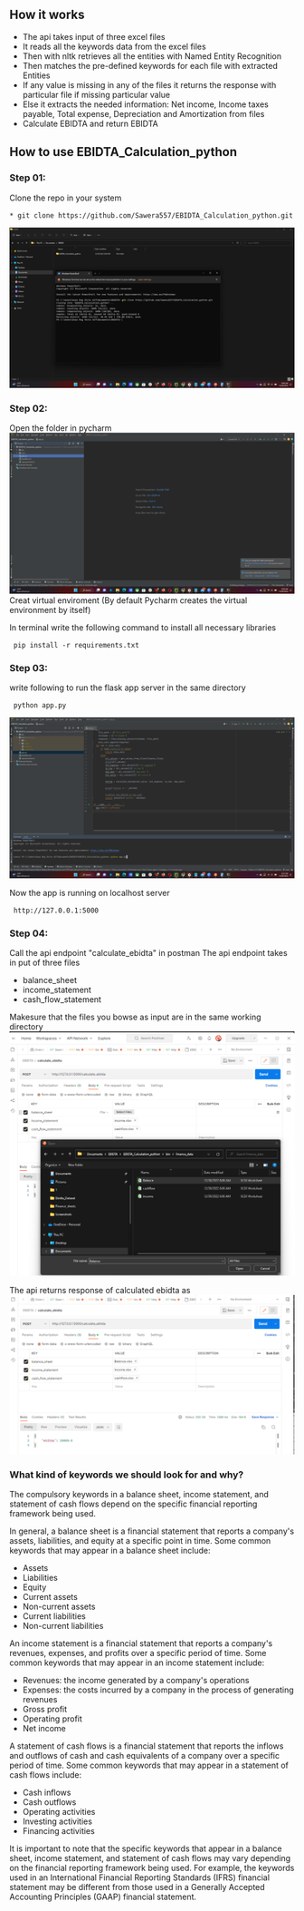 ## How it works

- The api takes input of three excel files
- It reads all the keywords data from the excel files
- Then with nltk retrieves all the entities with Named Entity Recognition 
- Then matches the pre-defined keywords for each file with extracted Entities
- If any value is missing in any of the files it returns the response with particular file if missing particular value
- Else it extracts the needed information: Net income, Income taxes payable, Total expense, Depreciation and Amortization from files
- Calculate EBIDTA and return EBIDTA



## How to use EBIDTA_Calculation_python

### Step 01:
Clone the repo in your system
<!-- TOC -->
    * git clone https://github.com/Sawera557/EBIDTA_Calculation_python.git
<!-- TOC -->
![img.png](bin/source/img.png)

### Step 02:
Open the folder in pycharm
![img_1.png](bin/source/img_1.png)
Creat virtual enviroment (By default Pycharm creates the virtual environment by itself)

In terminal write the following command to install all necessary libraries
<!-- TOC -->
     pip install -r requirements.txt
<!-- TOC -->

### Step 03:
write following to run the flask app server in the same directory
<!-- TOC -->
     python app.py
<!-- TOC -->
![img_2.png](bin/source/img_2.png)

Now the app is running on localhost server
<!-- TOC -->
     http://127.0.0.1:5000
<!-- TOC -->

### Step 04:
Call the api endpoint "calculate_ebidta" in postman
The api endpoint takes in put of three files
- balance_sheet
- income_statement
- cash_flow_statement

Makesure that the files you bowse as input are in the same working directory
![img_4.png](bin/source/img_4.png)

The api returns response of calculated ebidta as 
![img_5.png](bin/source/img_5.png)

### What kind of keywords we should look for and why?

The compulsory keywords in a balance sheet, income statement, and statement of cash flows depend on the specific financial reporting framework being used.

In general, a balance sheet is a financial statement that reports a company's assets, liabilities, and equity at a specific point in time. Some common keywords that may appear in a balance sheet include:

- Assets
- Liabilities
- Equity
- Current assets
- Non-current assets
- Current liabilities
- Non-current liabilities

An income statement is a financial statement that reports a company's revenues, expenses, and profits over a specific period of time. Some common keywords that may appear in an income statement include:

- Revenues: the income generated by a company's operations
- Expenses: the costs incurred by a company in the process of generating revenues
- Gross profit
- Operating profit
- Net income

A statement of cash flows is a financial statement that reports the inflows and outflows of cash and cash equivalents of a company over a specific period of time. Some common keywords that may appear in a statement of cash flows include:

- Cash inflows
- Cash outflows
- Operating activities
- Investing activities
- Financing activities

It is important to note that the specific keywords that appear in a balance sheet, income statement, and statement of cash flows may vary depending on the financial reporting framework being used. For example, the keywords used in an International Financial Reporting Standards (IFRS) financial statement may be different from those used in a Generally Accepted Accounting Principles (GAAP) financial statement.





